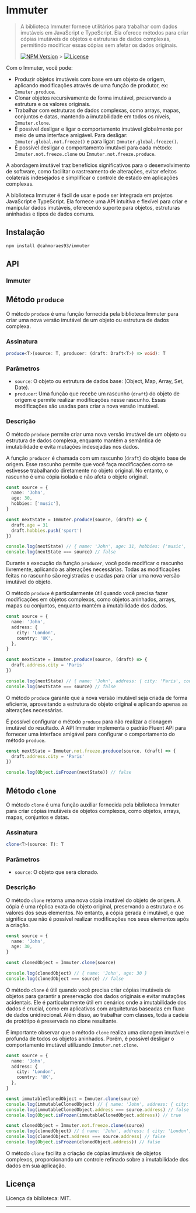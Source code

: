 # Immuter

> A biblioteca Immuter fornece utilitários para trabalhar com dados imutáveis em JavaScript e TypeScript. Ela oferece métodos para criar cópias imutáveis de objetos e estruturas de dados complexas, permitindo modificar essas cópias sem afetar os dados originais.
>
> [![NPM Version][npm-image]][npm-url] > [![License][license-image]][license-url]

Com o Immuter, você pode:

- Produzir objetos imutáveis com base em um objeto de origem, aplicando modificações através de uma função de produtor, ex: `Immuter.produce`.
- Clonar objetos recursivamente de forma imutável, preservando a estrutura e os valores originais.
- Trabalhar com estruturas de dados complexas, como arrays, mapas, conjuntos e datas, mantendo a imutabilidade em todos os níveis, `Immuter.clone`.
- É possível desligar e ligar o comportamento imutável globalmente por meio de uma interface amigável. Para desligar: `Immuter.global.not.freeze()` e para ligar: `Immuter.global.freeze()`.
- É possível desligar o comportamento imutável para cada método: `Immuter.not.freeze.clone` ou `Immuter.not.freeze.produce`.

A abordagem imutável traz benefícios significativos para o desenvolvimento de software, como facilitar o rastreamento de alterações, evitar efeitos colaterais indesejados e simplificar o controle de estado em aplicações complexas.

A biblioteca Immuter é fácil de usar e pode ser integrada em projetos JavaScript e TypeScript. Ela fornece uma API intuitiva e flexível para criar e manipular dados imutáveis, oferecendo suporte para objetos, estruturas aninhadas e tipos de dados comuns.

## Instalação

```bash
npm install @cahmoraes93/immuter
```

## API

### Immuter

## Método `produce`

O método `produce` é uma função fornecida pela biblioteca Immuter para criar uma nova versão imutável de um objeto ou estrutura de dados complexa.

### Assinatura

```typescript
produce<T>(source: T, producer: (draft: Draft<T>) => void): T
```

### Parâmetros

- `source`: O objeto ou estrutura de dados base: (Object, Map, Array, Set, Date).
- `producer`: Uma função que recebe um rascunho (`draft`) do objeto de origem e permite realizar modificações nesse rascunho. Essas modificações são usadas para criar a nova versão imutável.

### Descrição

O método `produce` permite criar uma nova versão imutável de um objeto ou estrutura de dados complexa, enquanto mantém a semântica de imutabilidade e evita mutações indesejadas nos dados.

A função `producer` é chamada com um rascunho (`draft`) do objeto base de origem. Esse rascunho permite que você faça modificações como se estivesse trabalhando diretamente no objeto original. No entanto, o rascunho é uma cópia isolada e não afeta o objeto original.

```typescript
const source = {
  name: 'John',
  age: 30,
  hobbies: ['music'],
}

const nextState = Immuter.produce(source, (draft) => {
  draft.age = 31
  draft.hobbies.push('sport')
})

console.log(nextState) // { name: 'John', age: 31, hobbies: ['music', 'sport'] }
console.log(nextState === source) // false
```

Durante a execução da função `producer`, você pode modificar o rascunho livremente, aplicando as alterações necessárias. Todas as modificações feitas no rascunho são registradas e usadas para criar uma nova versão imutável do objeto.

O método `produce` é particularmente útil quando você precisa fazer modificações em objetos complexos, como objetos aninhados, arrays, mapas ou conjuntos, enquanto mantém a imutabilidade dos dados.

```typescript
const source = {
  name: 'John',
  address: {
    city: 'London',
    country: 'UK',
  },
}

const nextState = Immuter.produce(source, (draft) => {
  draft.address.city = 'Paris'
})

console.log(nextState) // { name: 'John', address: { city: 'Paris', country: 'UK' } }
console.log(nextState === source) // false
```

O método `produce` garante que a nova versão imutável seja criada de forma eficiente, aproveitando a estrutura do objeto original e aplicando apenas as alterações necessárias.

É possível configurar o método `produce` para não realizar a clonagem imutável do resultado. A API Immuter implementa o padrão Fluent API para fornecer uma interface amigável para configurar o comportamento do método `produce`.

```ts
const nextState = Immuter.not.freeze.produce(source, (draft) => {
  draft.address.city = 'Paris'
})

console.log(Object.isFrozen(nextState)) // false
```

## Método `clone`

O método `clone` é uma função auxiliar fornecida pela biblioteca Immuter para criar cópias imutáveis de objetos complexos, como objetos, arrays, mapas, conjuntos e datas.

### Assinatura

```typescript
clone<T>(source: T): T
```

### Parâmetros

- `source`: O objeto que será clonado.

### Descrição

O método `clone` retorna uma nova cópia imutável do objeto de origem. A cópia é uma réplica exata do objeto original, preservando a estrutura e os valores dos seus elementos. No entanto, a cópia gerada é imutável, o que significa que não é possível realizar modificações nos seus elementos após a criação.

```typescript
const source = {
  name: 'John',
  age: 30,
}

const clonedObject = Immuter.clone(source)

console.log(clonedObject) // { name: 'John', age: 30 }
console.log(clonedObject === source) // false
```

O método `clone` é útil quando você precisa criar cópias imutáveis de objetos para garantir a preservação dos dados originais e evitar mutações acidentais. Ele é particularmente útil em cenários onde a imutabilidade dos dados é crucial, como em aplicativos com arquiteturas baseadas em fluxo de dados unidirecional. Além disso, ao trabalhar com classes, toda a cadeia de protótipo é preservada no clone resultante.

É importante observar que o método `clone` realiza uma clonagem imutável e profunda de todos os objetos aninhados. Porém, é possível desligar o comportamento imutável utilizando `Immuter.not.clone`.

```typescript
const source = {
  name: 'John',
  address: {
    city: 'London',
    country: 'UK',
  },
}

const immutableClonedObject = Immuter.clone(source)
console.log(immutableClonedObject) // { name: 'John', address: { city: 'London', country: 'UK' } }
console.log(immutableClonedObject.address === source.address) // false
console.log(Object.isFrozen(immutableClonedObject.address)) // true

const clonedObject = Immuter.not.freeze.clone(source)
console.log(clonedObject) // { name: 'John', address: { city: 'London', country: 'UK' } }
console.log(clonedObject.address === source.address) // false
console.log(Object.isFrozen(clonedObject.address)) // false
```

O método `clone` facilita a criação de cópias imutáveis de objetos complexos, proporcionando um controle refinado sobre a imutabilidade dos dados em sua aplicação.

## Licença

Licença da biblioteca: MIT.

---

[//]: # 'Referências de links usados na seção de "Badges" e outras seções'
[npm-image]: https://img.shields.io/npm/v/minha-biblioteca.svg
[npm-url]: https://www.npmjs.com/package/@cahmoraes93/immuter
[license-image]: https://img.shields.io/badge/license-MIT-blue.svg
[license-url]: https://opensource.org/licenses/MIT
